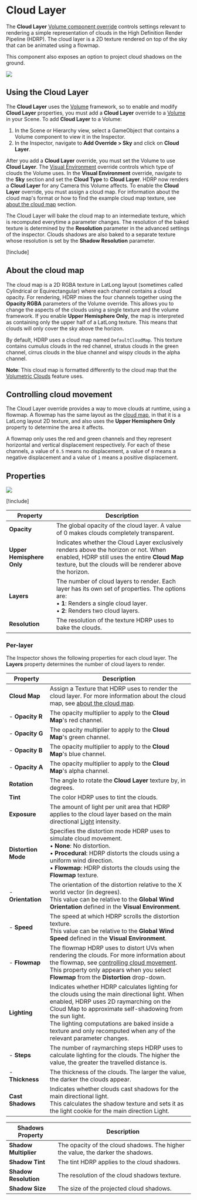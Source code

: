 # Cloud Layer

The **Cloud Layer** [Volume component override](Volume-Components.md) controls settings relevant to rendering a simple representation of clouds in the High Definition Render Pipeline (HDRP). The cloud layer is a 2D texture rendered on top of the sky that can be animated using a flowmap.

This component also exposes an option to project cloud shadows on the ground.

![](Images/HDRPFeatures-CloudLayer.png)

## Using the Cloud Layer

The **Cloud Layer** uses the [Volume](Volumes.md) framework, so to enable and modify **Cloud Layer** properties, you must add a **Cloud Layer** override to a [Volume](Volumes.md) in your Scene. To add **Cloud Layer** to a Volume:

1. In the Scene or Hierarchy view, select a GameObject that contains a Volume component to view it in the Inspector.
2. In the Inspector, navigate to **Add Override > Sky** and click on **Cloud Layer**.

After you add a **Cloud Layer** override, you must set the Volume to use **Cloud Layer**. The [Visual Environment](Override-Visual-Environment.md) override controls which type of clouds the Volume uses. In the **Visual Environment** override, navigate to the **Sky** section and set the **Cloud Type** to **Cloud Layer**. HDRP now renders a **Cloud Layer** for any Camera this Volume affects.
To enable the **Cloud Layer** override, you must assign a cloud map. For information about the cloud map's format or how to find the example cloud map texture, see [about the cloud map](#about-the-cloud-map) section.

The Cloud Layer will bake the cloud map to an intermediate texture, which is recomputed everytime a parameter changes. The resolution of the baked texture is determined by the **Resolution** parameter in the advanced settings of the inspector.
Clouds shadows are also baked to a separate texture whose resolution is set by the **Shadow Resolution** parameter.

[!include[](snippets/volume-override-api.md)]

## About the cloud map

The cloud map is a 2D RGBA texture in LatLong layout (sometimes called Cylindrical or Equirectangular) where each channel contains a cloud opacity. For rendering, HDRP mixes the four channels together using the **Opacity RGBA** parameters of the Volume override. This allows you to change the aspects of the clouds using a single texture and the volume framework.
If you enable **Upper Hemisphere Only**, the map is interpreted as containing only the upper half of a LatLong texture. This means that clouds will only cover the sky above the horizon.

By default, HDRP uses a cloud map named `DefaultCloudMap`. This texture contains cumulus clouds in the red channel, stratus clouds in the green channel, cirrus clouds in the blue channel and wispy clouds in the alpha channel.

**Note**: This cloud map is formatted differently to the cloud map that the [Volumetric Clouds](Override-Volumetric-Clouds.md) feature uses.

## Controlling cloud movement

The Cloud Layer override provides a way to move clouds at runtime, using a flowmap. A flowmap has the same layout as the [cloud map](#about-the-cloud-map), in that it is a LatLong layout 2D texture, and also uses the **Upper Hemisphere Only** property to determine the area it affects.

A flowmap only uses the red and green channels and they represent horizontal and vertical displacement respectively. For each of these channels, a value of `0.5` means no displacement, a value of `0` means a negative displacement and a value of `1` means a positive displacement.

## Properties

![](Images/Override-CloudLayer.png)

[!include[](snippets/Volume-Override-Enable-Properties.md)]

| Property                  | Description                                                  |
| ------------------------- | ------------------------------------------------------------ |
| **Opacity**               | The global opacity of the cloud layer. A value of 0 makes clouds completely transparent. |
| **Upper Hemisphere Only** | Indicates whether the Cloud Layer exclusively renders above the horizon or not. When enabled, HDRP still uses the entire **Cloud Map** texture, but the clouds will be renderer above the horizon. |
| **Layers**                | The number of cloud layers to render. Each layer has its own set of properties. The options are:<br/>&#8226; **1**: Renders a single cloud layer.<br/>&#8226; **2**: Renders two cloud layers. |
| **Resolution**            | The resolution of the texture HDRP uses to bake the clouds.  |

### Per-layer

The Inspector shows the following properties for each cloud layer. The **Layers** property determines the number of cloud layers to render.

| Property               | Description                                                  |
| ---------------------- | ------------------------------------------------------------ |
| **Cloud Map**          | Assign a Texture that HDRP uses to render the cloud layer. For more information about the cloud map, see [about the cloud map](#about-the-cloud-map). |
| - **Opacity R**        | The opacity multiplier to apply to the **Cloud Map**'s red channel. |
| - **Opacity G**        | The opacity multiplier to apply to the **Cloud Map**'s green channel. |
| - **Opacity B**        | The opacity multiplier to apply to the **Cloud Map**'s blue channel. |
| - **Opacity A**        | The opacity multiplier to apply to the **Cloud Map**'s alpha channel. |
| **Rotation**           | The angle to rotate the **Cloud Layer** texture by, in degrees. |
| **Tint**               | The color HDRP uses to tint the clouds.                      |
| **Exposure**           | The amount of light per unit area that HDRP applies to the cloud layer based on the main directional [Light](Light-Component.md) intensity. |
| **Distortion Mode**    | Specifies the distortion mode HDRP uses to simulate cloud movement.<br />&#8226; **None**: No distortion.<br />&#8226; **Procedural**: HDRP distorts the clouds using a uniform wind direction.<br />&#8226; **Flowmap**: HDRP distorts the clouds using the **Flowmap** texture. |
| - **Orientation**      | The orientation of the distortion relative to the X world vector (in degrees).<br />This value can be relative to the **Global Wind Orientation** defined in the **Visual Environment**. |
| - **Speed**            | The speed at which HDRP scrolls the distortion texture.<br />This value can be relative to the **Global Wind Speed** defined in the **Visual Environment**. |
| - **Flowmap**          | The flowmap HDRP uses to distort UVs when rendering the clouds. For more information about the flowmap, see [controlling cloud movement](#controlling-cloud-movement).<br />This property only appears when you select **Flowmap** from the **Distortion** drop-down. |
| **Lighting**           | Indicates whether HDRP calculates lighting for the clouds using the main directional light. When enabled, HDRP uses 2D raymarching on the Cloud Map to approximate self-shadowing from the sun light.<br /> The lighting computations are baked inside a texture and only recomputed when any of the relevant parameter changes. |
| - **Steps**            | The number of raymarching steps HDRP uses to calculate lighting for the clouds. The higher the value, the greater the travelled distance is. |
| - **Thickness**        | The thickness of the clouds. The larger the value, the darker the clouds appear. |
| **Cast Shadows**       | Indicates whether clouds cast shadows for the main directional light.<br/>This calculates the shadow texture and sets it as the light cookie for the main direction Light. |

| Shadows Property      | Description                                                  |
| --------------------- | ------------------------------------------------------------ |
| **Shadow Multiplier** | The opacity of the cloud shadows. The higher the value, the darker the shadows. |
| **Shadow Tint**       | The tint HDRP applies to the cloud shadows.                  |
| **Shadow Resolution** | The resolution of the cloud shadows texture.                 |
| **Shadow Size**       | The size of the projected cloud shadows.                     |
